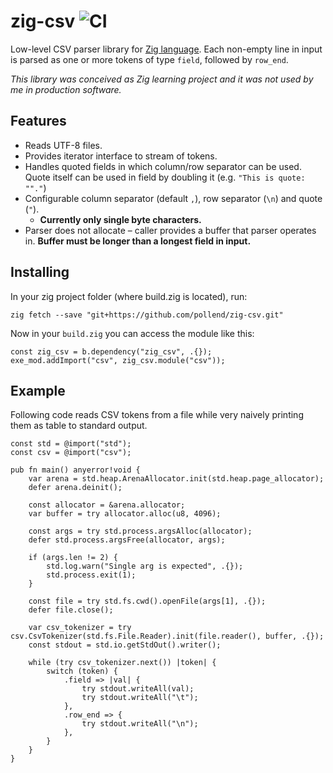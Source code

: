 # zig-csv ![CI](https://github.com/beho/zig-csv/workflows/CI/badge.svg)

Low-level CSV parser library for [Zig language](https://github.com/ziglang/zig). Each non-empty line in input is parsed as one or more tokens of type `field`, followed by `row_end`.

_This library was conceived as Zig learning project and it was not used by me in production software._

## Features

- Reads UTF-8 files.
- Provides iterator interface to stream of tokens.
- Handles quoted fields in which column/row separator can be used. Quote itself can be used in field by doubling it (e.g. `"This is quote: ""."`)
- Configurable column separator (default `,`), row separator (`\n`) and quote (`"`).
  - **Currently only single byte characters.**
- Parser does not allocate – caller provides a buffer that parser operates in. **Buffer must be longer than a longest field in input.**

## Installing

In your zig project folder (where build.zig is located), run:

```
zig fetch --save "git+https://github.com/pollend/zig-csv.git"
```

Now in your `build.zig` you can access the module like this:

```
const zig_csv = b.dependency("zig_csv", .{});
exe_mod.addImport("csv", zig_csv.module("csv"));
```

## Example

Following code reads CSV tokens from a file while very naively printing them as table to standard output.

```zig
const std = @import("std");
const csv = @import("csv");

pub fn main() anyerror!void {
    var arena = std.heap.ArenaAllocator.init(std.heap.page_allocator);
    defer arena.deinit();

    const allocator = &arena.allocator;
    var buffer = try allocator.alloc(u8, 4096);

    const args = try std.process.argsAlloc(allocator);
    defer std.process.argsFree(allocator, args);

    if (args.len != 2) {
        std.log.warn("Single arg is expected", .{});
        std.process.exit(1);
    }

    const file = try std.fs.cwd().openFile(args[1], .{});
    defer file.close();

    var csv_tokenizer = try csv.CsvTokenizer(std.fs.File.Reader).init(file.reader(), buffer, .{});
    const stdout = std.io.getStdOut().writer();

    while (try csv_tokenizer.next()) |token| {
        switch (token) {
            .field => |val| {
                try stdout.writeAll(val);
                try stdout.writeAll("\t");
            },
            .row_end => {
                try stdout.writeAll("\n");
            },
        }
    }
}
```
